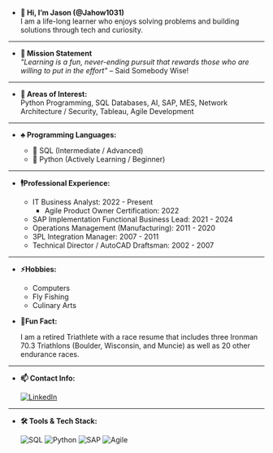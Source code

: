 - **👋 Hi, I’m Jason (@Jahow1031)**  
  I am a life-long learner who enjoys solving problems and building solutions through tech and curiosity.

---

- **👀 Mission Statement**    
  *"Learning is a fun, never-ending pursuit that rewards those who are willing to put in the effort"* – Said Somebody Wise!

---

- **🤖 Areas of Interest:**  
  Python Programming, SQL Databases, AI, SAP, MES, Network Architecture / Security, Tableau, Agile Development

---
- **♣️ Programming Languages:**
  
    - 💪 SQL (Intermediate / Advanced)
    - 🐍 Python (Actively Learning / Beginner)
---      
- **🕴️Professional Experience:**
    
    - IT Business Analyst: 2022 - Present
        - Agile Product Owner Certification: 2022
    - SAP Implementation Functional Business Lead: 2021 - 2024 
    - Operations Management (Manufacturing): 2011 - 2020
    - 3PL Integration Manager: 2007 - 2011
    - Technical Director / AutoCAD Draftsman: 2002 - 2007
---
- **⚡Hobbies:**
    - Computers
    - Fly Fishing
    - Culinary Arts
      
- **🚴Fun Fact:**
  
    I am a retired Triathlete with a race resume that includes three Ironman 70.3 Triathlons (Boulder, Wisconsin, and Muncie) as well as 20 other endurance races.

---

- **📫 Contact Info:**

  [![LinkedIn](https://img.shields.io/badge/LinkedIn-Connect-blue?style=flat&logo=linkedin)](https://www.linkedin.com/in/jason-howard-70769074)  

---

- **🛠️ Tools & Tech Stack:**

  ![SQL](https://img.shields.io/badge/SQL-003B57?style=for-the-badge&logo=postgresql&logoColor=white)
  ![Python](https://img.shields.io/badge/Python-3776AB?style=for-the-badge&logo=python&logoColor=white)
  ![SAP](https://img.shields.io/badge/SAP-0FAAFF?style=for-the-badge&logo=sap&logoColor=white)
  ![Agile](https://img.shields.io/badge/Agile-0052CC?style=for-the-badge&logo=jira&logoColor=white)


<!---
Jahow1031/Jahow1031 is a ✨ special ✨ repository because its `README.md` (this file) appears on your GitHub profile.
You can click the Preview link to take a look at your changes.
--->
